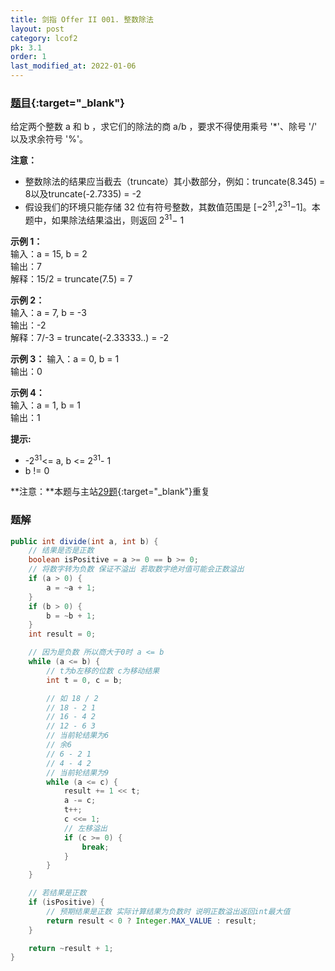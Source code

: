 ```yaml
---
title: 剑指 Offer II 001. 整数除法
layout: post
category: lcof2
pk: 3.1
order: 1
last_modified_at: 2022-01-06
---
```


### [题目](https://leetcode-cn.com/problems/xoh6Oh/){:target="_blank"}

给定两个整数 a 和 b ，求它们的除法的商 a/b ，要求不得使用乘号 '*'、除号 '/' 以及求余符号 '%'。

**注意：**
- 整数除法的结果应当截去（truncate）其小数部分，例如：truncate(8.345) = 8以及truncate(-2.7335) = -2
- 假设我们的环境只能存储 32 位有符号整数，其数值范围是 [−2<sup>31</sup>,2<sup>31</sup>−1]。本题中，如果除法结果溢出，则返回 2<sup>31</sup>− 1


**示例 1：**  
输入：a = 15, b = 2  
输出：7  
解释：15/2 = truncate(7.5) = 7

**示例 2：**  
输入：a = 7, b = -3  
输出：-2  
解释：7/-3 = truncate(-2.33333..) = -2

**示例 3：**
输入：a = 0, b = 1  
输出：0

**示例 4：**  
输入：a = 1, b = 1  
输出：1

**提示:**
- -2<sup>31</sup><= a, b <= 2<sup>31</sup>- 1
- b != 0

**注意：**本题与主站[29题](https://leetcode-cn.com/problems/divide-two-integers/){:target="_blank"}重复

### 题解

```java
public int divide(int a, int b) {
    // 结果是否是正数
    boolean isPositive = a >= 0 == b >= 0;
    // 将数字转为负数 保证不溢出 若取数字绝对值可能会正数溢出
    if (a > 0) {
        a = ~a + 1;
    }
    if (b > 0) {
        b = ~b + 1;
    }
    int result = 0;

    // 因为是负数 所以商大于0时 a <= b
    while (a <= b) {
        // t为b左移的位数 c为移动结果
        int t = 0, c = b;

        // 如 18 / 2 
        // 18 - 2 1
        // 16 - 4 2 
        // 12 - 6 3
        // 当前轮结果为6
        // 余6
        // 6 - 2 1
        // 4 - 4 2
        // 当前轮结果为9
        while (a <= c) {
            result += 1 << t;
            a -= c;
            t++;
            c <<= 1;
            // 左移溢出
            if (c >= 0) {
                break;
            }
        }
    }

    // 若结果是正数
    if (isPositive) {
        // 预期结果是正数 实际计算结果为负数时 说明正数溢出返回int最大值
        return result < 0 ? Integer.MAX_VALUE : result;
    }

    return ~result + 1;
}
```